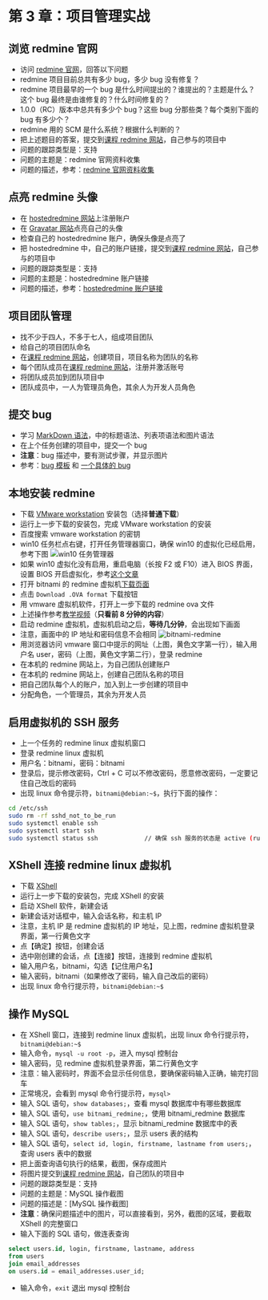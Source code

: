 # 第 3 章：项目管理实战

## 浏览 redmine 官网

- 访问 [redmine 官网](http://www.redmine.org/)，回答以下问题
- redmine 项目目前总共有多少 bug，多少 bug 没有修复？
- redmine 项目最早的一个 bug 是什么时间提出的？谁提出的？主题是什么？这个 bug 最终是由谁修复的？什么时间修复的？
- 1.0.0（RC）版本中总共有多少个 bug？这些 bug 分那些类？每个类别下面的 bug 有多少个？
- redmine 用的 SCM 是什么系统？根据什么判断的？
- 把上述题目的答案，提交到[课程 redmine 网站](http://39.104.115.100/)，自己参与的项目中
- 问题的跟踪类型是：支持
- 问题的主题是：redmine 官网资料收集
- 问题的描述，参考：[redmine 官网资料收集](http://www.hostedredmine.com/issues/887915)

## 点亮 redmine 头像

- 在 [hostedredmine 网站](http://www.hostedredmine.com/)上注册账户
- 在 [Gravatar 网站](https://cn.gravatar.com/)点亮自己的头像
- 检查自己的 hostedredmine 账户，确保头像是点亮了
- 把 hostedredmine 中，自己的账户链接，提交到[课程 redmine 网站](http://39.104.115.100/)，自己参与的项目中
- 问题的跟踪类型是：支持
- 问题的主题是：hostedredmine 账户链接
- 问题的描述，参考：[hostedredmine 账户链接](http://www.hostedredmine.com/issues/887916)

## 项目团队管理

- 找不少于四人，不多于七人，组成项目团队
- 给自己的项目团队命名
- 在[课程 redmine 网站](http://39.104.115.100/)，创建项目，项目名称为团队的名称
- 每个团队成员在[课程 redmine 网站](http://39.104.115.100/)，注册并激活账号
- 将团队成员加到团队项目中
- 团队成员中，一人为管理员角色，其余人为开发人员角色

## 提交 bug

- 学习 [MarkDown 语法](https://www.redmine.org/projects/redmine/wiki/SimplifiedChineseWikiFormatting)，中的标题语法、列表项语法和图片语法
- 在上个任务创建的项目中，提交一个 bug
- **注意**：bug 描述中，要有测试步骤，并显示图片
- 参考：[bug 模板](http://www.hostedredmine.com/issues/598989) 和 [一个具体的 bug](http://www.hostedredmine.com/issues/626704)

## 本地安装 redmine

- 下载 [VMware workstation](https://pc.qq.com/detail/0/detail_21600.html) 安装包（选择**普通下载**）
- 运行上一步下载的安装包，完成 VMware workstation 的安装
- 百度搜索 vmware workstation 的密钥
- win10 任务栏点右键，打开任务管理器窗口，确保 win10 的虚拟化已经启用，参考下图
![win10 任务管理器](https://cdn.jsdelivr.net/gh/wangding/testing@master/docs/img/task-mag.png)
- 如果 win10 虚拟化没有启用，重启电脑（长按 F2 或 F10）进入 BIOS 界面，设置 BIOS 开启虚拟化，参考[这个文章](http://www.jb51.net/diannaojichu/304437.html)
- 打开 bitnami 的 redmine 虚拟机[下载页面](https://bitnami.com/stack/redmine/virtual-machine)
- 点击 `Download .OVA format` 下载按钮
- 用 vmware 虚拟机软件，打开上一步下载的 redmine ova 文件
- 上述操作参考[教学视频](https://www.bilibili.com/video/bv1iy4y1y7hm)（**只看前 8 分钟的内容**）
- 启动 redmine 虚拟机，虚拟机启动之后，**等待几分钟**，会出现如下画面
- 注意，画面中的 IP 地址和密码信息不会相同
![bitnami-redmine](https://cdn.jsdelivr.net/gh/wangding/testing@master/docs/img/bitnami-redmine.png)
- 用浏览器访问 vmware 窗口中提示的网址（上图，黄色文字第一行），输入用户名 user，密码（上图，黄色文字第二行），登录 redmine
- 在本机的 redmine 网站上，为自己团队创建账户
- 在本机的 redmine 网站上，创建自己团队名称的项目
- 把自己团队每个人的账户，加入到上一步创建的项目中
- 分配角色，一个管理员，其余为开发人员

## 启用虚拟机的 SSH 服务

- 上一个任务的 redmine linux 虚拟机窗口
- 登录 redmine linux 虚拟机
- 用户名：bitnami，密码：bitnami
- 登录后，提示修改密码，Ctrl + C 可以不修改密码，愿意修改密码，一定要记住自己改后的密码
- 出现 linux 命令提示符，`bitnami@debian:~$`，执行下面的操作：

```bash
cd /etc/ssh
sudo rm -rf sshd_not_to_be_run
sudo systemctl enable ssh
sudo systemctl start ssh
sudo systemctl status ssh             // 确保 ssh 服务的状态是 active (running)
```

## XShell 连接 redmine linux 虚拟机

- 下载 [XShell](https://www.netsarang.com/zh/free-for-home-school/)
- 运行上一步下载的安装包，完成 XShell 的安装
- 启动 XShell 软件，新建会话
- 新建会话对话框中，输入会话名称，和主机 IP
- 注意，主机 IP 是 redmine 虚拟机的 IP 地址，见上图，redmine 虚拟机登录界面，第一行黄色文字
- 点【确定】按钮，创建会话
- 选中刚创建的会话，点【连接】按钮，连接到 redmine 虚拟机
- 输入用户名，bitnami，勾选【记住用户名】
- 输入密码，bitnami（如果修改了密码，输入自己改后的密码）
- 出现 linux 命令行提示符，`bitnami@debian:~$`

## 操作 MySQL

- 在 XShell 窗口，连接到 redmine linux 虚拟机，出现 linux 命令行提示符，`bitnami@debian:~$`
- 输入命令，`mysql -u root -p`，进入 mysql 控制台
- 输入密码，见 redmine 虚拟机登录界面，第二行黄色文字
- 注意：输入密码时，界面不会显示任何信息，要确保密码输入正确，输完打回车
- 正常境况，会看到 mysql 命令行提示符，`mysql> `
- 输入 SQL 语句，`show databases;`，查看 mysql 数据库中有哪些数据库
- 输入 SQL 语句，`use bitnami_redmine;`，使用 bitnami_redmine 数据库
- 输入 SQL 语句，`show tables;`，显示 bitnami_redmine 数据库中的表
- 输入 SQL 语句，`describe users;`，显示 users 表的结构
- 输入 SQL 语句，`select id, login, firstname, lastname from users;`，查询 users 表中的数据
- 把上面查询语句执行的结果，截图，保存成图片
- 将图片提交到[课程 redmine 网站](http://39.104.115.100/)，自己团队的项目中
- 问题的跟踪类型是：支持
- 问题的主题是：MySQL 操作截图
- 问题的描述是：[MySQL 操作截图]
- **注意**：确保问题描述中的图片，可以直接看到，另外，截图的区域，要截取 XShell 的完整窗口
- 输入下面的 SQL 语句，做连表查询

```sql
select users.id, login, firstname, lastname, address
from users
join email_addresses
on users.id = email_addresses.user_id;
```
- 输入命令，`exit` 退出 mysql 控制台
